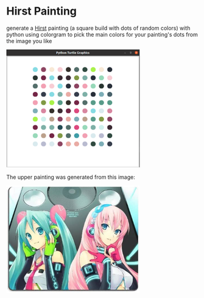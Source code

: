 # Hirst Painting
generate a [Hirst](https://en.wikipedia.org/wiki/Damien_Hirst) painting (a square build with dots of random colors) with python using colorgram to pick the main colors for your painting's dots from the image you like 

 <img src="https://github.com/AlinaDbeep/hirst-painting/blob/main/hirstscreenshot.png?raw=true" width="350">
 
 The upper painting was generated from this image:
 
 <img src="https://github.com/AlinaDbeep/hirst-painting/blob/main/picture.jpg?raw=true" width="350">
